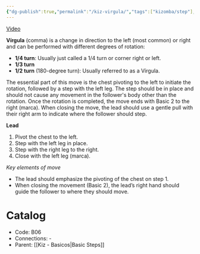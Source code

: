```yaml
---
{"dg-publish":true,"permalink":"/kiz-virgula/","tags":["kizomba/step"],"created":"2024-09-16T15:22:12.617-04:00","updated":"2025-06-05T09:17:11.528-04:00"}
---
```



[Video](https://youtu.be/NFsmIsiHMDM)

**Vírgula** (comma) is a change in direction to the left (most common) or right and can be performed with different degrees of rotation:

- **1/4 turn**: Usually just called a 1/4 turn or corner right or left.
- **1/3 turn**
- **1/2 turn** (180-degree turn): Usually referred to as a Vírgula.

The essential part of this move is the chest pivoting to the left to initiate the rotation, followed by a step with the left leg. The step should be in place and should not cause any movement in the follower's body other than the rotation. Once the rotation is completed, the move ends with Basic 2 to the right (marca). When closing the move, the lead should use a gentle pull with their right arm to indicate where the follower should step.

**Lead**
1. Pivot the chest to the left.
2. Step with the left leg in place.
3. Step with the right leg to the right.
4. Close with the left leg (marca).

*Key elements of move*
- The lead should emphasize the pivoting of the chest on step 1.
- When closing the movement (Basic 2), the lead’s right hand should guide the follower to where they should move.

# Catalog

- Code: B06
- Connections: -
- Parent: [[Kiz - Basicos\|Basic Steps]]

